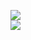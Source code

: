 [![](https://img.shields.io/badge/Made%20With-Github%20Spray-lightgrey.svg?style=for-the-badge&logo=github)](https://github.com/Annihil/github-spray#16717)  
[![](https://i.imgur.com/2DrTn0Z.gif)](https://github.com/Annihil/github-spray)